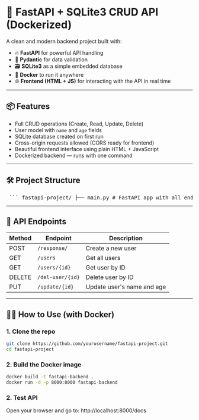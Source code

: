 # 🚀 FastAPI + SQLite3 CRUD API (Dockerized)

A clean and modern backend project built with:

- 🔥 **FastAPI** for powerful API handling
- 🧠 **Pydantic** for data validation
- 🗃️ **SQLite3** as a simple embedded database
- 🐳 **Docker** to run it anywhere
- 🌐 **Frontend (HTML + JS)** for interacting with the API in real time

---

## 📦 Features

- Full CRUD operations (Create, Read, Update, Delete)
- User model with `name` and `age` fields
- SQLite database created on first run
- Cross-origin requests allowed (CORS ready for frontend)
- Beautiful frontend interface using plain HTML + JavaScript
- Dockerized backend — runs with one command

---

## 🛠 Project Structure
<pre> ``` fastapi-project/ ├── main.py # FastAPI app with all endpoints ├── requirements.txt # Dependencies ├── Dockerfile # Docker image instructions ├── .dockerignore # Excludes unnecessary files ├── README.md # This file └── index.html # Frontend UI (open with Live Server) ``` </pre>

---

## 🧪 API Endpoints

| Method | Endpoint             | Description                  |
|--------|----------------------|------------------------------|
| POST   | `/response/`         | Create a new user            |
| GET    | `/users`             | Get all users                |
| GET    | `/users/{id}`        | Get user by ID               |
| DELETE | `/del-user/{id}`     | Delete user by ID            |
| PUT    | `/update/{id}`       | Update user's name and age   |

---

## 🧑‍💻 How to Use (with Docker)

### 1. Clone the repo

```bash
git clone https://github.com/yourusername/fastapi-project.git
cd fastapi-project
```
### 2. Build the Docker image

```bash
docker build -t fastapi-backend .
docker run -d -p 8000:8000 fastapi-backend
```
### 2. Test API
Open your browser and go to: http://localhost:8000/docs


